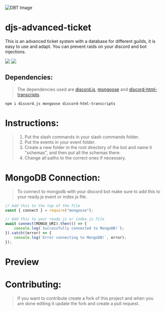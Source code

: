 ![DBT Image](https://cdn.discordapp.com/attachments/1082534981961781258/1082540823058579526/djs-advanced-verification.jpg)

# djs-advanced-ticket
This is an advanced ticket system with a database for different guilds, it is easy to use and adapt. You can prevent raids on your discord and bot injections.

<a href="https://github.com/57tr/djs-advanced-ticket"><img src= "https://img.shields.io/github/stars/57tr/djs-advanced-ticket?style=for-the-badge"/></a>
<a href="https://github.com/57tr"><img src="https://img.shields.io/github/followers/57tr?style=for-the-badge"/></a>

## Dependencies:
> The dependencies used are [discord.js](https://discord.js.org/#/), [mongoose](https://www.npmjs.com/package/mongoose) and [discord-html-transcripts](https://www.npmjs.com/package/discord-html-transcripts).
```
npm i discord.js mongoose discord-html-transcripts
```

# Instructions:
> 1. Put the slash commands in your slash commands folder.
> 2. Put the events in your event folder.
> 3. Create a new folder in the root directory of the bot and name it "schemas", and then put all the schemas there.
> 4. Change all paths to the correct ones if necessary.

# MongoDB Connection:
> To connect to mongodb with your discord bot make sure to add this to your ready.js event or index.js file.
```js
// Add this to the top of the file
const { connect } = require("mongoose");

// Add this to your ready.js or index.js file
await connect(MONGO_URI).then(() => {
    console.log(`Successfully connected to MongoDB!`);
}).catch((error) => {
    console.log(`Error connecting to MongoDB!`, error);
});
```

# Preview


# Contributing:
> If you want to contribute create a fork of this project and when you are done editing it update the fork and create a pull request.